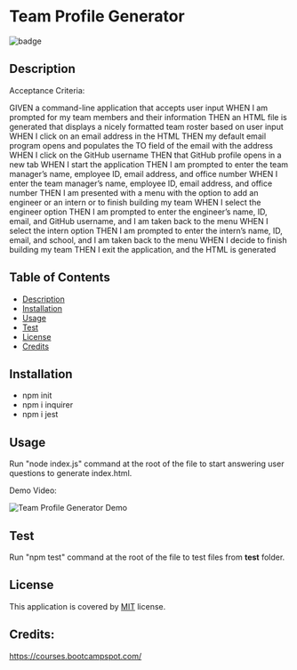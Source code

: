 # Team Profile Generator

![badge](https://img.shields.io/badge/license-MIT-brightgreen)

  ## Description
  Acceptance Criteria:
  
  GIVEN a command-line application that accepts user input
  WHEN I am prompted for my team members and their information
  THEN an HTML file is generated that displays a nicely formatted team roster based on user input
  WHEN I click on an email address in the HTML
  THEN my default email program opens and populates the TO field of the email with the address
  WHEN I click on the GitHub username
  THEN that GitHub profile opens in a new tab
  WHEN I start the application
  THEN I am prompted to enter the team manager’s name, employee ID, email address, and office number
  WHEN I enter the team manager’s name, employee ID, email address, and office number
  THEN I am presented with a menu with the option to add an engineer or an intern or to finish building my team
  WHEN I select the engineer option
  THEN I am prompted to enter the engineer’s name, ID, email, and GitHub username, and I am taken back to the menu
  WHEN I select the intern option
  THEN I am prompted to enter the intern’s name, ID, email, and school, and I am taken back to the menu
  WHEN I decide to finish building my team
  THEN I exit the application, and the HTML is generated

  ## Table of Contents
  - [Description](#description)
  - [Installation](#installation)
  - [Usage](#usage)
  - [Test](#test)
  - [License](#license)
  - [Credits](#credits)
  ## Installation
  - npm init
  - npm i inquirer
  - npm i jest
  ## Usage
  Run "node index.js" command at the root of the file to start answering user questions to generate index.html.

  Demo Video:

  ![Team Profile Generator Demo](./public/assets/demo-video.gif)
  
  ## Test
  Run "npm test" command at the root of the file to test files from __test__ folder.
  ## License
  This application is covered by [MIT](https://opensource.org/licenses/MIT) license. 
  
  ## Credits: 
  https://courses.bootcampspot.com/